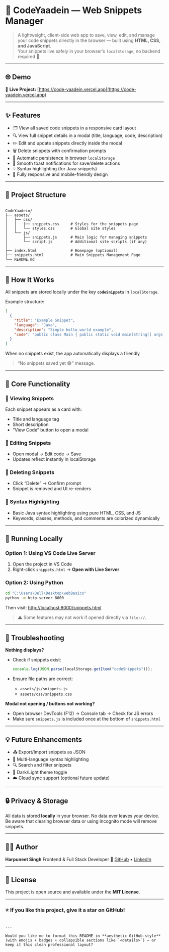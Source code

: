 # 🌈 CodeYaadein — Web Snippets Manager

> A lightweight, client-side web app to save, view, edit, and manage your code snippets directly in the browser — built using **HTML, CSS, and JavaScript**.  
> Your snippets live safely in your browser’s `localStorage`, no backend required 🚀

---

## 🌐 Demo
🔗 **Live Project:** [https://code-yaadein.vercel.app](https://code-yaadein.vercel.app)

---

## ✨ Features

- 🗂️ View all saved code snippets in a responsive card layout  
- 🔍 View full snippet details in a modal (title, language, code, description)  
- ✏️ Edit and update snippets directly inside the modal  
- 🗑️ Delete snippets with confirmation prompts  
- 💾 Automatic persistence in browser `localStorage`  
- 🔔 Smooth toast notifications for save/delete actions  
- 💡 Syntax highlighting (for Java snippets)  
- 📱 Fully responsive and mobile-friendly design  

---

## 📁 Project Structure

```

CodeYaadein/
├── assets/
│   ├── css/
│   │   ├── snippets.css     # Styles for the snippets page
│   │   └── styles.css       # Global site styles
│   └── js/
│       ├── snippets.js      # Main logic for managing snippets
│       └── script.js        # Additional site scripts (if any)
│
├── index.html               # Homepage (optional)
├── snippets.html            # Main Snippets Management Page
└── README.md

````

---

## 🧠 How It Works

All snippets are stored locally under the key **`codeSnippets`** in `localStorage`.

Example structure:

```json
[
  {
    "title": "Example Snippet",
    "language": "Java",
    "description": "Simple hello world example",
    "code": "public class Main { public static void main(String[] args) { System.out.println(\"Hello\"); } }"
  }
]
````

When no snippets exist, the app automatically displays a friendly

> “No snippets saved yet 😅” message.

---

## 🧩 Core Functionality

### 🔹 Viewing Snippets

Each snippet appears as a card with:

* Title and language tag
* Short description
* “View Code” button to open a modal

### 🔹 Editing Snippets

* Open modal → Edit code → Save
* Updates reflect instantly in localStorage

### 🔹 Deleting Snippets

* Click “Delete” → Confirm prompt
* Snippet is removed and UI re-renders

### 🔹 Syntax Highlighting

* Basic Java syntax highlighting using pure HTML, CSS, and JS
* Keywords, classes, methods, and comments are colorized dynamically

---

## 🧰 Running Locally

### Option 1: Using VS Code Live Server

1. Open the project in VS Code
2. Right-click `snippets.html` → **Open with Live Server**

### Option 2: Using Python

```bash
cd "C:\Users\Dell\Desktop\webBasics"
python -m http.server 8000
```

Then visit: [http://localhost:8000/snippets.html](http://localhost:8000/snippets.html)

> ⚠️ Some features may not work if opened directly via `file://`.

---

## 🧾 Troubleshooting

**Nothing displays?**

* Check if snippets exist:

  ```js
  console.log(JSON.parse(localStorage.getItem("codeSnippets")));
  ```
* Ensure file paths are correct:

  * `assets/js/snippets.js`
  * `assets/css/snippets.css`

**Modal not opening / buttons not working?**

* Open browser DevTools (F12) → Console tab → Check for JS errors
* Make sure `snippets.js` is included once at the bottom of `snippets.html`

---

## 💡 Future Enhancements

* 📤 Export/Import snippets as JSON
* 🧠 Multi-language syntax highlighting
* 🔍 Search and filter snippets
* 🌙 Dark/Light theme toggle
* ☁️ Cloud sync support (optional future update)

---

## 🔒 Privacy & Storage

All data is stored **locally** in your browser.
No data ever leaves your device.
Be aware that clearing browser data or using incognito mode will remove snippets.

---

## 🧑‍💻 Author

**Harpuneet Singh**
Frontend & Full Stack Developer
📍 [GitHub](https://github.com/harpuneet-singh) • [LinkedIn](https://linkedin.com/in/harpuneet-singh)

---

## 📜 License

This project is open source and available under the **MIT License**.

---

### ⭐ If you like this project, give it a star on GitHub!

```

---

Would you like me to format this README in **aesthetic GitHub-style** (with emojis + badges + collapsible sections like `<details>`) — or keep it this clean professional layout?
```
